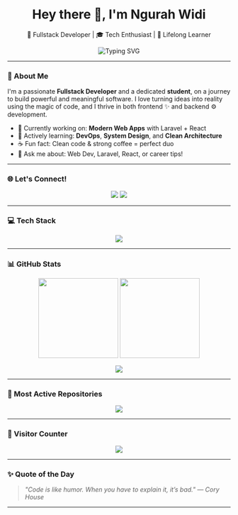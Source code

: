 <h1 align="center">Hey there 👋, I'm Ngurah Widi</h1>
<p align="center">🚀 Fullstack Developer | 🎓 Tech Enthusiast | 🌱 Lifelong Learner</p>

<p align="center">
  <img src="https://readme-typing-svg.demolab.com?font=Poppins&size=22&pause=1000&center=true&vCenter=true&width=435&lines=Code.+Create.+Repeat.;Passionate+about+clean+architecture.;Let%E2%80%99s+build+something+great+together!" alt="Typing SVG" />
</p>

---

### 🌟 About Me

I'm a passionate **Fullstack Developer** and a dedicated **student**, on a journey to build powerful and meaningful software. I love turning ideas into reality using the magic of code, and I thrive in both frontend ✨ and backend ⚙️ development.

- 🔭 Currently working on: **Modern Web Apps** with Laravel + React  
- 🌱 Actively learning: **DevOps**, **System Design**, and **Clean Architecture**  
- ☕ Fun fact: Clean code & strong coffee = perfect duo  
- 💬 Ask me about: Web Dev, Laravel, React, or career tips!

---

### 🌐 Let's Connect!

<p align="center">
  <a href="https://instagram.com/ngurahwidii_" target="_blank"><img src="https://img.shields.io/badge/Instagram-%23E4405F.svg?style=for-the-badge&logo=instagram&logoColor=white" /></a>
  <a href="https://linkedin.com/in/ngurah-widi" target="_blank"><img src="https://img.shields.io/badge/LinkedIn-%230077B5.svg?style=for-the-badge&logo=linkedin&logoColor=white" /></a>
</p>

---

### 💻 Tech Stack

<p align="center">
  <img src="https://skillicons.dev/icons?i=html,css,js,react,bootstrap,php,laravel,express,nodejs,mysql,prisma" />
</p>

---

### 📊 GitHub Stats

<p align="center">
  <img src="https://github-readme-stats.vercel.app/api?username=ngurahwidi&show_icons=true&theme=swift&hide_border=false&count_private=true" height="180" />
  <img src="https://github-readme-streak-stats.herokuapp.com?user=ngurahwidi&theme=swift&hide_border=false" height="180" />
</p>

<p align="center">
  <img src="https://github-readme-stats.vercel.app/api/top-langs/?username=ngurahwidi&layout=compact&theme=swift&hide_border=false" />
</p>

---

### 🚀 Most Active Repositories

<p align="center">
  <img src="https://github-contributor-stats.vercel.app/api?username=ngurahwidi&limit=5&theme=swift&combine_all_yearly_contributions=true" />
</p>

---

### 🧭 Visitor Counter

<p align="center">
  <img src="https://visitcount.itsvg.in/api?id=ngurahwidi&label=Profile%20Views&color=12&icon=5" />
</p>

---

### ✨ Quote of the Day

> _"Code is like humor. When you have to explain it, it’s bad." — Cory House_

---

<!-- Powered by GPRM | Inspired by devs around the world 🌎 -->
